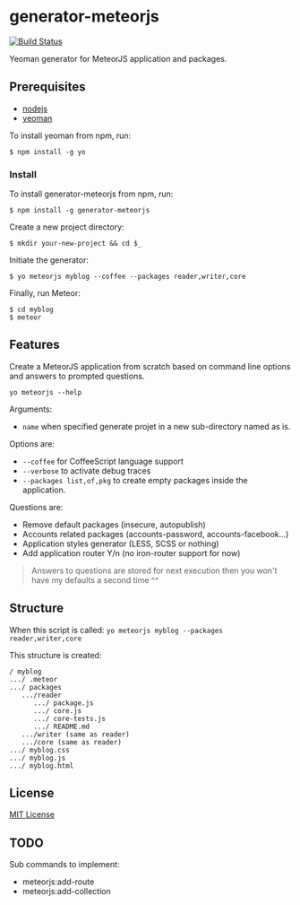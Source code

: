 # generator-meteorjs

[![Build Status](https://travis-ci.org/gghez/generator-meteorjs.svg?branch=master)](https://travis-ci.org/gghez/generator-meteorjs)

Yeoman generator for MeteorJS application and packages.

## Prerequisites

* [nodejs](http://nodejs.com)
* [yeoman](http://yeoman.io)

To install yeoman from npm, run:

```
$ npm install -g yo
```

### Install

To install generator-meteorjs from npm, run:

```
$ npm install -g generator-meteorjs
```

Create a new project directory:

```
$ mkdir your-new-project && cd $_
```

Initiate the generator:

```
$ yo meteorjs myblog --coffee --packages reader,writer,core
```

Finally, run Meteor:

```
$ cd myblog
$ meteor
```

## Features

Create a MeteorJS application from scratch based on command line options and answers to prompted questions.

```
yo meteorjs --help
```

Arguments:

- `name` when specified generate projet in a new sub-directory named as is.


Options are:

- `--coffee` for CoffeeScript language support
- `--verbose` to activate debug traces
- `--packages list,of,pkg` to create empty packages inside the application.

Questions are:

- Remove default packages (insecure, autopublish)
- Accounts related packages (accounts-password, accounts-facebook...)
- Application styles generator (LESS, SCSS or nothing)
- Add application router Y/n (no iron-router support for now)

> Answers to questions are stored for next execution then you won't have my defaults a second time ^^

## Structure

When this script is called: `yo meteorjs myblog --packages reader,writer,core`

This structure is created:

```
/ myblog
.../ .meteor
.../ packages
   .../reader
      .../ package.js
      .../ core.js
      .../ core-tests.js
      .../ README.md
   .../writer (same as reader)
   .../core (same as reader)
.../ myblog.css
.../ myblog.js
.../ myblog.html

```

## License

[MIT License](http://en.wikipedia.org/wiki/MIT_License)

## TODO

Sub commands to implement:

- meteorjs:add-route
- meteorjs:add-collection

